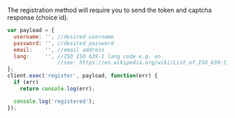 The registration method will require you to send the token and captcha response (choice id).
```javascript
var payload = {
  username: '', //desired username
  password: '', //desired password
  email:    '', //email address
  lang:     '', //ISO ISO 639-1 lang code e.g. en
                //see: https://en.wikipedia.org/wiki/List_of_ISO_639-1_codes
};
client.exec('register', payload, function(err) {
  if (err)
    return console.log(err);

  console.log('registered');
});
```